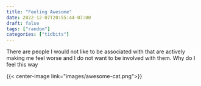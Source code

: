 ```yaml
---
title: "Feeling Awesome"
date: 2022-12-07T20:55:44-07:00
draft: false
tags: ["random"]
categories: ["tidbits"]
---
```


There are people I would not like to be associated with that are actively making me feel worse and I do not want to be involved with them. Why do I feel this way

{{< center-image link="images/awesome-cat.png">}}